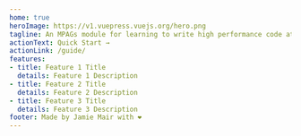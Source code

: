 ```yaml
---
home: true
heroImage: https://v1.vuepress.vuejs.org/hero.png
tagline: An MPAGs module for learning to write high performance code at any scale in the Julia programming language, while learning about the fundamentals of scientific computing along the way.
actionText: Quick Start →
actionLink: /guide/
features:
- title: Feature 1 Title
  details: Feature 1 Description
- title: Feature 2 Title
  details: Feature 2 Description
- title: Feature 3 Title
  details: Feature 3 Description
footer: Made by Jamie Mair with ❤️
---
```

